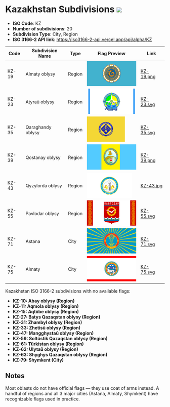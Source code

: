 # Kazakhstan Subdivisions ![](https://flagcdn.com/h40/kz.png)

- **ISO Code**: KZ
- **Number of subdivisions**: 20
- **Subdivision Type**: City, Region
- **ISO 3166-2 API link**: https://iso3166-2-api.vercel.app/api/alpha/KZ

| Code  | Subdivision Name         | Type | Flag Preview | Link |
|-------|--------------------------|--------------| -------------- |----------|
| KZ-19 | Almaty oblysy | Region | <img src='https://raw.githubusercontent.com/amckenna41/iso3166-flags/main/iso3166-2-flags/KZ/KZ-19.png' height='80'> | [KZ-19.png](https://raw.githubusercontent.com/amckenna41/iso3166-flags/main/iso3166-2-flags/KZ/KZ-19.png) |
| KZ-23 | Atyraū oblysy | Region | <img src='https://raw.githubusercontent.com/amckenna41/iso3166-flags/main/iso3166-2-flags/KZ/KZ-23.svg' height='80'> | [KZ-23.svg](https://raw.githubusercontent.com/amckenna41/iso3166-flags/main/iso3166-2-flags/KZ/KZ-23.svg) |
| KZ-35 | Qaraghandy oblysy | Region | <img src='https://raw.githubusercontent.com/amckenna41/iso3166-flags/main/iso3166-2-flags/KZ/KZ-35.svg' height='80'> | [KZ-35.svg](https://raw.githubusercontent.com/amckenna41/iso3166-flags/main/iso3166-2-flags/KZ/KZ-35.svg) |
| KZ-39 | Qostanay oblysy | Region | <img src='https://raw.githubusercontent.com/amckenna41/iso3166-flags/main/iso3166-2-flags/KZ/KZ-39.png' height='80'> | [KZ-39.png](https://raw.githubusercontent.com/amckenna41/iso3166-flags/main/iso3166-2-flags/KZ/KZ-39.png) |
| KZ-43 | Qyzylorda oblysy | Region | <img src='https://raw.githubusercontent.com/amckenna41/iso3166-flags/main/iso3166-2-flags/KZ/KZ-43.jpg' height='80'> | [KZ-43.jpg](https://raw.githubusercontent.com/amckenna41/iso3166-flags/main/iso3166-2-flags/KZ/KZ-43.jpg) |
| KZ-55 | Pavlodar oblysy | Region | <img src='https://raw.githubusercontent.com/amckenna41/iso3166-flags/main/iso3166-2-flags/KZ/KZ-55.svg' height='80'> | [KZ-55.svg](https://raw.githubusercontent.com/amckenna41/iso3166-flags/main/iso3166-2-flags/KZ/KZ-55.svg) |
| KZ-71 | Astana | City | <img src='https://raw.githubusercontent.com/amckenna41/iso3166-flags/main/iso3166-2-flags/KZ/KZ-71.svg' height='80'> | [KZ-71.svg](https://raw.githubusercontent.com/amckenna41/iso3166-flags/main/iso3166-2-flags/KZ/KZ-71.svg) |
| KZ-75 | Almaty | City | <img src='https://raw.githubusercontent.com/amckenna41/iso3166-flags/main/iso3166-2-flags/KZ/KZ-75.svg' height='80'> | [KZ-75.svg](https://raw.githubusercontent.com/amckenna41/iso3166-flags/main/iso3166-2-flags/KZ/KZ-75.svg) |

Kazakhstan ISO 3166-2 subdivisions with no available flags:

* **KZ-10: Abay oblysy (Region)**
* **KZ-11: Aqmola oblysy (Region)**
* **KZ-15: Aqtöbe oblysy (Region)**
* **KZ-27: Batys Qazaqstan oblysy (Region)**
* **KZ-31: Zhambyl oblysy (Region)**
* **KZ-33: Zhetisū oblysy (Region)**
* **KZ-47: Mangghystaū oblysy (Region)**
* **KZ-59: Soltüstik Qazaqstan oblysy (Region)**
* **KZ-61: Türkistan oblysy (Region)**
* **KZ-62: Ulytaū oblysy (Region)**
* **KZ-63: Shyghys Qazaqstan oblysy (Region)**
* **KZ-79: Shymkent (City)**

## Notes
Most oblasts do not have official flags — they use coat of arms instead. A handful of regions and all 3 major cities (Astana, Almaty, Shymkent) have recognizable flags used in practice.